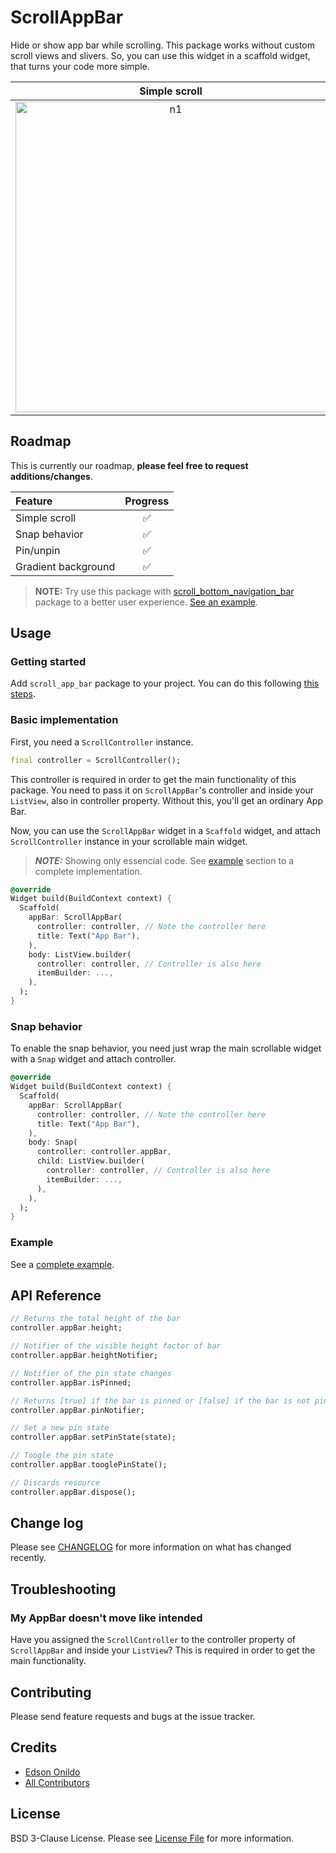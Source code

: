 # ScrollAppBar

Hide or show app bar while scrolling. This package works without custom scroll views and slivers. So, you can use this widget in a scaffold widget, that turns your code more simple.

Simple scroll | Snap behavior
:-----------: | :-----------:
<img width="497" alt="n1" src="https://user-images.githubusercontent.com/8020047/80651941-3f757a80-8a4d-11ea-973e-c623423d0fad.gif"> | <img width="497" alt="n2" src="https://user-images.githubusercontent.com/8020047/80651979-5ddb7600-8a4d-11ea-87ef-b18ee534a574.gif">

## Roadmap

This is currently our roadmap, **please feel free to request additions/changes**.

| Feature             | Progress |
| :------------------ | :------: |
| Simple scroll       |    ✅     |
| Snap behavior       |    ✅     |
| Pin/unpin           |    ✅     |
| Gradient background |    ✅     |

> **NOTE:** Try use this package with [scroll_bottom_navigation_bar](https://pub.dev/packages/scroll_bottom_navigation_bar) package to a better user experience. [See an example](https://github.com/EdsonOnildoJR/scroll_bars).

## Usage

### Getting started

Add `scroll_app_bar` package to your project. You can do this following [this steps](https://pub.dev/packages/scroll_app_bar#-installing-tab-).

### Basic implementation

First, you need a `ScrollController` instance.

```dart
final controller = ScrollController(); 
```

This controller is required in order to get the main functionality of this package.
You need to pass it on `ScrollAppBar`'s controller and inside your `ListView`, also in
controller property. Without this, you'll get an ordinary App Bar.

Now, you can use the `ScrollAppBar` widget in a `Scaffold` widget, and attach `ScrollController` instance in your scrollable main widget.

> **_NOTE:_**  Showing only essencial code. See [example](#example) section to a complete implementation.

```dart
@override
Widget build(BuildContext context) {
  Scaffold(
    appBar: ScrollAppBar(
      controller: controller, // Note the controller here
      title: Text("App Bar"),
    ),
    body: ListView.builder(
      controller: controller, // Controller is also here
      itemBuilder: ...,
    ),
  );
}
```

### Snap behavior

To enable the snap behavior, you need just wrap the main scrollable widget with a `Snap` widget and attach controller.

```dart
@override
Widget build(BuildContext context) {
  Scaffold(
    appBar: ScrollAppBar(
      controller: controller, // Note the controller here
      title: Text("App Bar"),
    ),
    body: Snap(
      controller: controller.appBar,
      child: ListView.builder(
        controller: controller, // Controller is also here
        itemBuilder: ...,
      ),
    ),
  );
}
```

### Example

See a [complete example](./example/lib/main.dart).

## API Reference

```dart
// Returns the total height of the bar
controller.appBar.height;

// Notifier of the visible height factor of bar
controller.appBar.heightNotifier;

// Notifier of the pin state changes
controller.appBar.isPinned;

// Returns [true] if the bar is pinned or [false] if the bar is not pinned
controller.appBar.pinNotifier;

// Set a new pin state
controller.appBar.setPinState(state);

// Toogle the pin state
controller.appBar.tooglePinState();

// Discards resource
controller.appBar.dispose();
```

## Change log

Please see [CHANGELOG](./CHANGELOG.md) for more information on what has changed recently.

## Troubleshooting

### My AppBar doesn't move like intended

Have you assigned the `ScrollController` to the controller property of `ScrollAppBar` and inside
your `ListView`? This is required in order to get the main functionality.

## Contributing

Please send feature requests and bugs at the issue tracker.

## Credits

- [Edson Onildo](https://github.com/EdsonOnildoJR)
- [All Contributors](../../contributors)

## License

BSD 3-Clause License. Please see [License File](./LICENSE) for more information.
